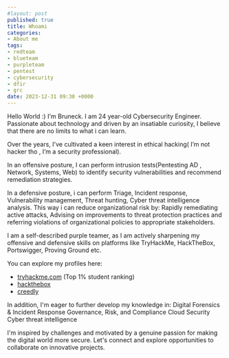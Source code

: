 ```yaml
---
#layout: post
published: true
title: Whoami
categories:
- About me
tags:
- redteam
- blueteam
- purpleteam
- pentest
- cybersecurity
- dfir
- grc
date: 2023-12-31 09:30 +0000
---
```


Hello World :) I'm Bruneck. I am 24 year-old Cybersecurity Engineer. Passionate about technology and driven by an insatiable curiosity, I believe that there are no limits to what i can learn. 

Over the years, I've cultivated a keen interest in ethical hacking( I’m not hacker tho , I’m a security professional).

In an offensive posture, I can perform intrusion tests(Pentesting AD , Network, Systems, Web) to identify security vulnerabilities and recommend remediation strategies.

In a defensive posture, i can perform Triage, Incident response, Vulnerability management, Threat hunting, Cyber threat intelligence analysis. This way i can reduce organizational risk by: Rapidly remediating active attacks, Advising on improvements to threat protection practices and referring violations of organizational policies to appropriate stakeholders.

I am a self-described purple teamer, as I am actively sharpening my offensive and defensive skills on platforms like TryHackMe, HackTheBox, Portswigger, Proving Ground etc. 

You can explore my profiles here:
- [tryhackme.com](https://tryhackme.com/p/c33zy/) (Top 1% student ranking) 
- [hackthebox](https://app.hackthebox.com/profile/309430/)
- [creedly](https://www.credly.com/users/bruneck-ulrich-agomadje)


In addition, I'm eager to further develop my knowledge in:
Digital Forensics & Incident Response
Governance, Risk, and Compliance
Cloud Security
Cyber threat intelligence

I'm inspired by challenges and motivated by a genuine passion for making the digital world more secure. Let's connect and explore opportunities to collaborate on innovative projects.
